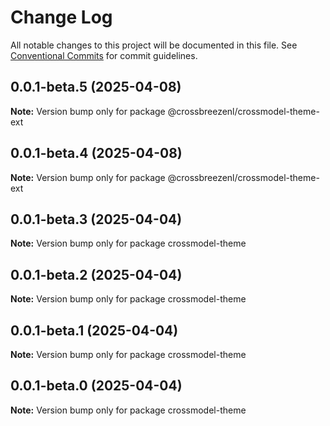 # Change Log

All notable changes to this project will be documented in this file.
See [Conventional Commits](https://conventionalcommits.org) for commit guidelines.

## 0.0.1-beta.5 (2025-04-08)

**Note:** Version bump only for package @crossbreezenl/crossmodel-theme-ext

## 0.0.1-beta.4 (2025-04-08)

**Note:** Version bump only for package @crossbreezenl/crossmodel-theme-ext

## 0.0.1-beta.3 (2025-04-04)

**Note:** Version bump only for package crossmodel-theme

## 0.0.1-beta.2 (2025-04-04)

**Note:** Version bump only for package crossmodel-theme

## 0.0.1-beta.1 (2025-04-04)

**Note:** Version bump only for package crossmodel-theme

## 0.0.1-beta.0 (2025-04-04)

**Note:** Version bump only for package crossmodel-theme
